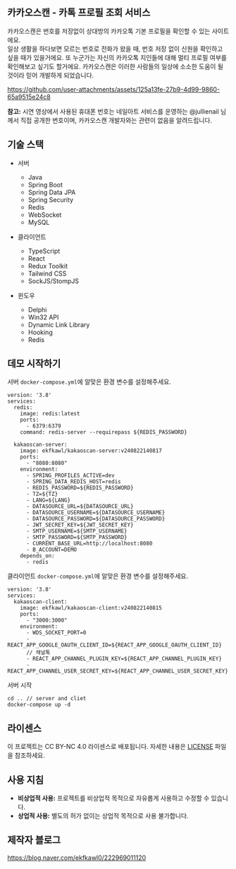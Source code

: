 ## 카카오스캔 - 카톡 프로필 조회 서비스
카카오스캔은 번호를 저장없이 상대방의 카카오톡 기본 프로필을 확인할 수 있는 사이트에요.   
일상 생활을 하다보면 모르는 번호로 전화가 왔을 때, 번호 저장 없이 신원을 확인하고 싶을 때가 있을거에요.
또 누군가는 자신의 카카오톡 지인들에 대해 멀티 프로필 여부를 확인해보고 싶기도 할거에요. 카카오스캔은 이러한 사람들의 일상에 소소한 도움이 될 것이라 믿어 개발하게 되었습니다.

https://github.com/user-attachments/assets/125a13fe-27b9-4d99-9860-65a9515e24c8

**참고:** 시연 영상에서 사용된 휴대폰 번호는 네일아트 서비스를 운영하는 @jullienail 님께서 직접 공개한 번호이며, 카카오스캔 개발자와는 관련이 없음을 알려드립니다.

## 기술 스택
- 서버
    - Java
    - Spring Boot
    - Spring Data JPA
    - Spring Security
    - Redis
    - WebSocket
    - MySQL
    
- 클라이언트
  - TypeScript
  - React
  - Redux Toolkit
  - Tailwind CSS
  - SockJS/StompJS

- 윈도우
  - Delphi
  - Win32 API
  - Dynamic Link Library
  - Hooking
  - Redis
 
 ## 데모 시작하기
서버 `docker-compose.yml`에 알맞은 환경 변수를 설정해주세요.
```
version: '3.8'
services:
  redis:
    image: redis:latest
    ports:
      - 6379:6379
    command: redis-server --requirepass ${REDIS_PASSWORD}

  kakaoscan-server:
    image: ekfkawl/kakaoscan-server:v240822140817
    ports:
      - "8080:8080"
    environment:
      - SPRING_PROFILES_ACTIVE=dev
      - SPRING_DATA_REDIS_HOST=redis
      - REDIS_PASSWORD=${REDIS_PASSWORD}
      - TZ=${TZ}
      - LANG=${LANG}
      - DATASOURCE_URL=${DATASOURCE_URL}
      - DATASOURCE_USERNAME=${DATASOURCE_USERNAME}
      - DATASOURCE_PASSWORD=${DATASOURCE_PASSWORD}
      - JWT_SECRET_KEY=${JWT_SECRET_KEY}
      - SMTP_USERNAME=${SMTP_USERNAME}
      - SMTP_PASSWORD=${SMTP_PASSWORD}
      - CURRENT_BASE_URL=http://localhost:8080
      - B_ACCOUNT=DEMO
    depends_on:
      - redis
```

클라이언트 `docker-compose.yml`에 알맞은 환경 변수를 설정해주세요.
```
version: '3.8'
services:
  kakaoscan-client:
    image: ekfkawl/kakaoscan-client:v240822140815
    ports:
      - "3000:3000"
    environment:
      - WDS_SOCKET_PORT=0
      - REACT_APP_GOOGLE_OAUTH_CLIENT_ID=${REACT_APP_GOOGLE_OAUTH_CLIENT_ID}
      // 채널톡
      - REACT_APP_CHANNEL_PLUGIN_KEY=${REACT_APP_CHANNEL_PLUGIN_KEY}
      - REACT_APP_CHANNEL_USER_SECRET_KEY=${REACT_APP_CHANNEL_USER_SECRET_KEY}
```

서버 시작
```
cd .. // server and cliet
docker-compose up -d
```

## 라이센스
이 프로젝트는 CC BY-NC 4.0 라이센스로 배포됩니다. 자세한 내용은 [LICENSE](./LICENSE) 파일을 참조하세요.

## 사용 지침
- **비상업적 사용:** 프로젝트를 비상업적 목적으로 자유롭게 사용하고 수정할 수 있습니다.
- **상업적 사용:** 별도의 허가 없이는 상업적 목적으로 사용 불가합니다.

## 제작자 블로그
https://blog.naver.com/ekfkawl0/222969011120
